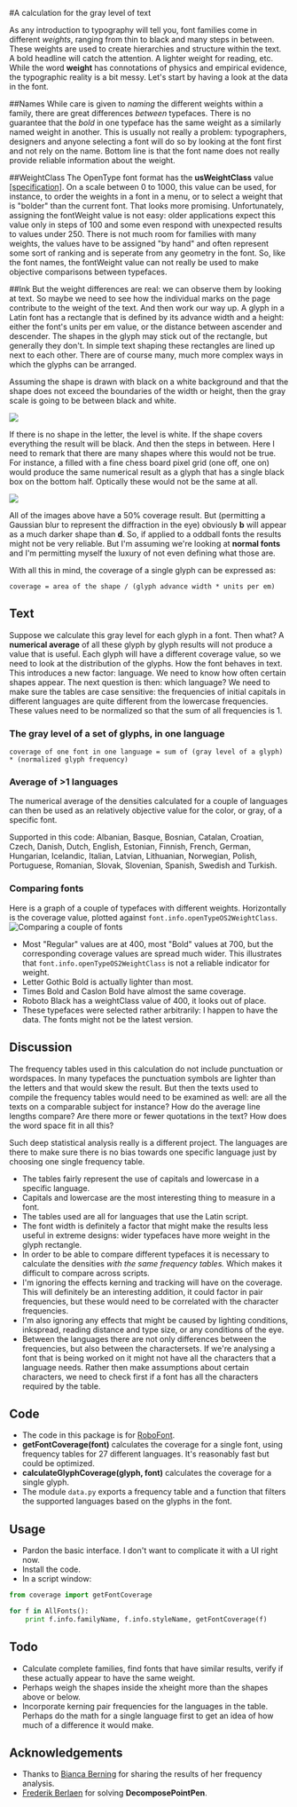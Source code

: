 
#A calculation for the gray level of text

As any introduction to typography will tell you, font families come in different *weights*, ranging from thin to black and many steps in between. These weights are used to create hierarchies and structure within the text. A bold headline will catch the attention. A lighter weight for reading, etc. While the word **weight** has connotations of physics and empirical evidence, the typographic reality is a bit messy. Let's start by having a look at the data in the font.

##Names
While care is given to *naming* the different weights within a family, there are great differences *between* typefaces. There is no guarantee that the *bold* in one typeface has the same weight as a similarly named weight in another. This is usually not really a problem: typographers, designers and anyone selecting a font will do so by looking at the font first and not rely on the name. Bottom line is that the font name does not really provide reliable information about the weight.

##WeightClass
The OpenType font format has the **usWeightClass** value [[specification]](https://www.microsoft.com/typography/otspec/os2.htm#wtc). On a scale between 0 to 1000, this value can be used, for instance, to order the weights in a font in a menu, or to select a weight that is "bolder" than the current font. That looks more promising.
Unfortunately, assigning the fontWeight value is not easy: older applications expect this value only in steps of 100 and some even respond with unexpected results to values under 250. There is not much room for families with many weights, the values have to be assigned "by hand" and often represent some sort of ranking and is seperate from any geometry in the font. So, like the font names, the fontWeight value can not really be used to make objective comparisons between typefaces.

##Ink
But the weight differences are real: we can observe them by looking at text. So maybe we need to see how the individual marks on the page contribute to the weight of the text. And then work our way up. A glyph in a Latin font has a rectangle that is defined by its advance width and a height: either the font's units per em value, or the distance between ascender and descender. The shapes in the glyph may stick out of the rectangle, but generally they don't.
In simple text shaping these rectangles are lined up next to each other. There are of course many, much more complex ways in which the glyphs can be arranged.

Assuming the shape is drawn with black on a white background and that the shape does not exceed the boundaries of the width or height, then the gray scale is going to be between black and white. 

![](white_black_a.png)

 If there is no shape in the letter, the level is white. If the shape covers everything the result will be black. And then the steps in between. Here I need to remark that there are many shapes where this would not be true. For instance, a filled with a fine chess board pixel grid (one off, one on) would produce the same numerical result as a glyph that has a single black box on the bottom half. Optically these would not be the same at all.
 
 ![](pixels.png)

All of the images above have a 50% coverage result. But (permitting a Gaussian blur to represent the diffraction in the eye) obviously **b** will appear as a much darker shape than **d**. So, if applied to a oddball fonts the results might not be very reliable. But I'm assuming we're looking at **normal fonts** and I'm permitting myself the luxury of not even defining what those are.

With all this in mind, the coverage of a single glyph can be expressed as:

`coverage = area of the shape / (glyph advance width * units per em)`

## Text
Suppose we calculate this gray level for each glyph in a font. Then what? A **numerical average** of all these glyph by glyph results will not produce a value that is useful. Each glyph will have a different coverage value, so we need to look at the distribution of the glyphs. How the font behaves in text. This introduces a new factor: language. We need to know how often certain shapes appear. The next question is then: which language?
We need to make sure the tables are case sensitive: the frequencies of initial capitals in different languages are quite different from the lowercase frequencies. These values need to be normalized so that the sum of all frequencies is 1.

### The gray level of a set of glyphs, in one language
`coverage of one font in one language = sum of (gray level of a glyph) * (normalized glyph frequency)`

### Average of >1 languages
The numerical average of the densities calculated for a couple of languages can then be used as an relatively objective value for the color, or gray, of a specific font.

Supported in this code: Albanian, Basque, Bosnian, Catalan, Croatian, Czech, Danish, Dutch, English, Estonian, Finnish, French, German, Hungarian, Icelandic, Italian, Latvian, Lithuanian, Norwegian, Polish, Portuguese, Romanian, Slovak, Slovenian, Spanish, Swedish and Turkish.

### Comparing fonts

Here is a graph of a couple of typefaces with different weights. Horizontally is the coverage value, plotted against `font.info.openTypeOS2WeightClass`.
![Comparing a couple of fonts](graph.png)

* Most "Regular" values are at 400, most "Bold" values at 700, but the corresponding coverage values are spread much wider. This illustrates that `font.info.openTypeOS2WeightClass` is not a reliable indicator for weight.
* Letter Gothic Bold is actually lighter than most.
* Times Bold and Caslon Bold have almost the same coverage.
* Roboto Black has a weightClass value of 400, it looks out of place.
* These typefaces were selected rather arbitrarily: I happen to have the data. The fonts might not be the latest version.


## Discussion
The frequency tables used in this calculation do not include punctuation or wordspaces. In many typefaces the punctuation symbols are lighter than the letters and that would skew the result. But then the texts used to compile the frequency tables would need to be examined as well: are all the texts on a comparable subject for instance? How do the average line lengths compare? Are there more or fewer quotations in the text? How does the word space fit in all this? 

Such deep statistical analysis really is a different project. The languages are there to make sure there is no bias towards one specific language just by choosing one single frequency table.

* The tables fairly represent the use of capitals and lowercase in a specific language.
* Capitals and lowercase are the most interesting thing to measure in a font.
* The tables used are all for languages that use the Latin script.
* The font width is definitely a factor that might make the results less useful in extreme designs: wider typefaces have more weight in the glyph rectangle.
* In order to be able to compare different typefaces it is necessary to calculate the densities *with the same frequency tables.* Which makes it difficult to compare across scripts. 
* I'm ignoring the effects kerning and tracking will have on the coverage. This will definitely be an interesting addition, it could factor in pair frequencies, but these would need to be correlated with the character frequencies.
* I'm also ignoring any effects that might be caused by lighting conditions, inkspread, reading distance and type size, or any conditions of the eye.
* Between the languages there are not only differences between the frequencies, but also between the charactersets. If we're analysing a font that is being worked on it might not have all the characters that a language needs. Rather then make assumptions about certain characters, we need to check first if a font has all the characters required by the table.

## Code
* The code in this package is for [RoboFont](http://doc.robofont.com). 
* **getFontCoverage(font)** calculates the coverage for a single font, using frequency tables for 27 different languages. It's reasonably fast but could be optimized. 
* **calculateGlyphCoverage(glyph, font)** calculates the coverage for a single glyph.
* The module `data.py` exports a frequency table and a function that filters the supported languages based on the glyphs in the font. 

## Usage
* Pardon the basic interface. I don't want to complicate it with a UI right now.
* Install the code.
* In a script window:

```python
from coverage import getFontCoverage

for f in AllFonts():
    print f.info.familyName, f.info.styleName, getFontCoverage(f)
```

## Todo
* Calculate complete families, find fonts that have similar results, verify if these actually appear to have the same weight.
* Perhaps weigh the shapes inside the xheight more than the shapes above or below.
* Incorporate kerning pair frequencies for the languages in the table. Perhaps do the math for a single language first to get an idea of how much of a difference it would make.

## Acknowledgements
* Thanks to [Bianca Berning](https://twitter.com/bianca_berning) for sharing the results of her frequency analysis.
* [Frederik Berlaen](https://twitter.com/typemytype?lang=en) for solving **DecomposePointPen**.
